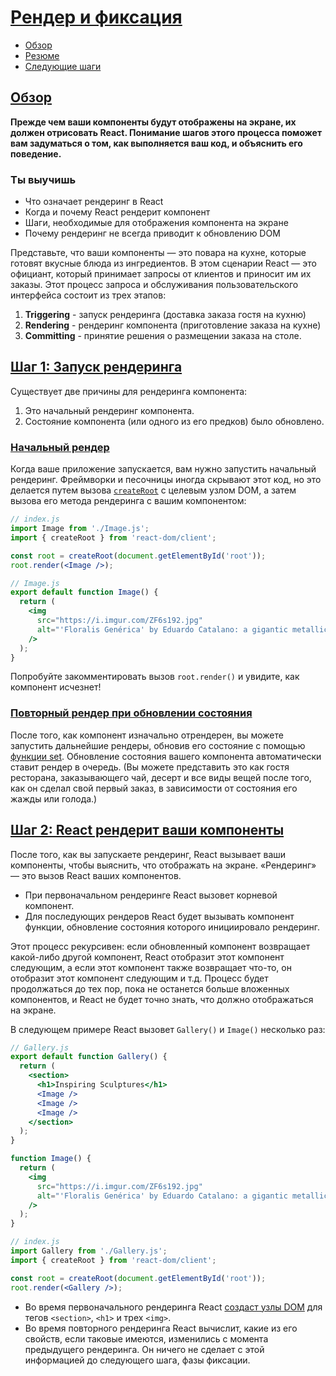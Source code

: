 # [Рендер и фиксация](../../index.md)

- [Обзор](#обзор)
- [Резюме](#резюме)
- [Следующие шаги](#следующие-шаги)

## [Обзор](#)

**Прежде чем ваши компоненты будут отображены на экране, их должен отрисовать React. Понимание шагов этого процесса поможет вам задуматься о том, как выполняется ваш код, и объяснить его поведение.**

### Ты выучишь

- Что означает рендеринг в React
- Когда и почему React рендерит компонент
- Шаги, необходимые для отображения компонента на экране
- Почему рендеринг не всегда приводит к обновлению DOM

Представьте, что ваши компоненты — это повара на кухне, которые готовят вкусные блюда из ингредиентов. В этом сценарии React — это официант, который принимает запросы от клиентов и приносит им их заказы. Этот процесс запроса и обслуживания пользовательского интерфейса состоит из трех этапов:

1. **Triggering** - запуск рендеринга (доставка заказа гостя на кухню)
2. **Rendering** - рендеринг компонента (приготовление заказа на кухне)
3. **Committing** - принятие решения о размещении заказа на столе.

## [Шаг 1: Запуск рендеринга](#)

Существует две причины для рендеринга компонента:

1. Это начальный рендеринг компонента.
2. Состояние компонента (или одного из его предков) было обновлено.

### [Начальный рендер](#)

Когда ваше приложение запускается, вам нужно запустить начальный рендеринг. Фреймворки и песочницы иногда скрывают этот код, но это делается путем вызова [`createRoot`](https://react.dev/reference/react-dom/client/createRoot) с целевым узлом DOM, а затем вызова его метода рендеринга с вашим компонентом:

```jsx
// index.js
import Image from './Image.js';
import { createRoot } from 'react-dom/client';

const root = createRoot(document.getElementById('root'));
root.render(<Image />);
```

```jsx
// Image.js
export default function Image() {
  return (
    <img
      src="https://i.imgur.com/ZF6s192.jpg"
      alt="'Floralis Genérica' by Eduardo Catalano: a gigantic metallic flower sculpture with reflective petals"
    />
  );
}
```

Попробуйте закомментировать вызов `root.render()` и увидите, как компонент исчезнет!

### [Повторный рендер при обновлении состояния](#)

После того, как компонент изначально отрендерен, вы можете запустить дальнейшие рендеры, обновив его состояние с помощью [функции set](https://react.dev/reference/react/useState#setstate). Обновление состояния вашего компонента автоматически ставит рендер в очередь. (Вы можете представить это как гостя ресторана, заказывающего чай, десерт и все виды вещей после того, как он сделал свой первый заказ, в зависимости от состояния его жажды или голода.)

## [Шаг 2: React рендерит ваши компоненты](#)

После того, как вы запускаете рендеринг, React вызывает ваши компоненты, чтобы выяснить, что отображать на экране. «Рендеринг» — это вызов React ваших компонентов.

- При первоначальном рендеринге React вызовет корневой компонент.
- Для последующих рендеров React будет вызывать компонент функции, обновление состояния которого инициировало рендеринг.

Этот процесс рекурсивен: если обновленный компонент возвращает какой-либо другой компонент, React отобразит этот компонент следующим, а если этот компонент также возвращает что-то, он отобразит этот компонент следующим и т.д. Процесс будет продолжаться до тех пор, пока не останется больше вложенных компонентов, и React не будет точно знать, что должно отображаться на экране.

В следующем примере React вызовет `Gallery()` и `Image()` несколько раз:

```jsx
// Gallery.js
export default function Gallery() {
  return (
    <section>
      <h1>Inspiring Sculptures</h1>
      <Image />
      <Image />
      <Image />
    </section>
  );
}

function Image() {
  return (
    <img
      src="https://i.imgur.com/ZF6s192.jpg"
      alt="'Floralis Genérica' by Eduardo Catalano: a gigantic metallic flower sculpture with reflective petals"
    />
  );
}
```

```jsx
// index.js
import Gallery from './Gallery.js';
import { createRoot } from 'react-dom/client';

const root = createRoot(document.getElementById('root'));
root.render(<Gallery />);
```

- Во время первоначального рендеринга React [создаст узлы DOM](https://developer.mozilla.org/docs/Web/API/Document/createElement) для тегов `<section>`, `<h1>` и трех `<img>`.
- Во время повторного рендеринга React вычислит, какие из его свойств, если таковые имеются, изменились с момента предыдущего рендеринга. Он ничего не сделает с этой информацией до следующего шага, фазы фиксации.
